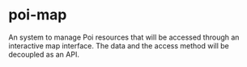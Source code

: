 poi-map
=======

An system to manage Poi resources that will be accessed through an interactive map interface. The data and the access method will be decoupled as an API.
